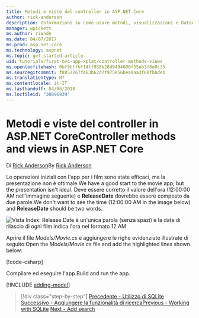 ```yaml
---
title: Metodi e viste del controller in ASP.NET Core
author: rick-anderson
description: Informazioni su come usare metodi, visualizzazioni e DataAnnotations del controller in ASP.NET Core.
manager: wpickett
ms.author: riande
ms.date: 04/07/2017
ms.prod: asp.net-core
ms.technology: aspnet
ms.topic: get-started-article
uid: tutorials/first-mvc-app-xplat/controller-methods-views
ms.openlocfilehash: 0bf9bffbf14ff958b28d9494600f55eb3f8e0c35
ms.sourcegitcommit: f8852267f463b62d7f975e56bea9aa3f68fbbdeb
ms.translationtype: HT
ms.contentlocale: it-IT
ms.lasthandoff: 04/06/2018
ms.locfileid: "30896939"
---
```

# <a name="controller-methods-and-views-in-aspnet-core"></a><span data-ttu-id="130c1-103">Metodi e viste del controller in ASP.NET Core</span><span class="sxs-lookup"><span data-stu-id="130c1-103">Controller methods and views in ASP.NET Core</span></span>

<span data-ttu-id="130c1-104">Di [Rick Anderson](https://twitter.com/RickAndMSFT)</span><span class="sxs-lookup"><span data-stu-id="130c1-104">By [Rick Anderson](https://twitter.com/RickAndMSFT)</span></span>

<span data-ttu-id="130c1-105">Le operazioni iniziali con l'app per i film sono state efficaci, ma la presentazione non è ottimale.</span><span class="sxs-lookup"><span data-stu-id="130c1-105">We have a good start to the movie app, but the presentation isn't ideal.</span></span> <span data-ttu-id="130c1-106">Deve essere corretto il valore dell'ora (12:00:00 AM nell'immagine seguente) e **ReleaseDate** dovrebbe essere composto da due parole.</span><span class="sxs-lookup"><span data-stu-id="130c1-106">We don't want to see the time (12:00:00 AM in the image below) and **ReleaseDate** should be two words.</span></span>

![Vista Index: Release Date è un'unica parola (senza spazi) e la data di rilascio di ogni film indica l'ora nel formato 12 AM](../../tutorials/first-mvc-app/working-with-sql/_static/m55.png)

<span data-ttu-id="130c1-108">Aprire il file *Models/Movie.cs* e aggiungere le righe evidenziate illustrate di seguito:</span><span class="sxs-lookup"><span data-stu-id="130c1-108">Open the *Models/Movie.cs* file and add the highlighted lines shown below:</span></span>

[!code-csharp[](../../tutorials/first-mvc-app/start-mvc/sample/MvcMovie/Models/MovieDate.cs?name=snippet_1&highlight=2,11-12)]

<span data-ttu-id="130c1-109">Compilare ed eseguire l'app.</span><span class="sxs-lookup"><span data-stu-id="130c1-109">Build and run the app.</span></span>

<!-- include start
![MVC Movie application open browser showing movie data](../../tutorials/first-mvc-app/working-with-sql/_static/m55.png)

 -->

[!INCLUDE [adding-model](../../includes/mvc-intro/controller-methods-views.md)]

> [!div class="step-by-step"]
> <span data-ttu-id="130c1-110">[Precedente - Utilizzo di SQLite](working-with-sql.md)
> [Successivo - Aggiungere la funzionalità di ricerca](search.md)</span><span class="sxs-lookup"><span data-stu-id="130c1-110">[Previous - Working with SQLite](working-with-sql.md)
[Next - Add search](search.md)</span></span>  
